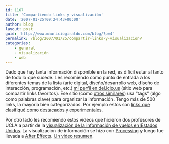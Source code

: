 ```yaml
---
id: 1167
title: 'Compartiendo links y visualización'
date: '2007-01-25T09:24:43+00:00'
author: blog
layout: post
guid: 'http://www.mauriciogiraldo.com/blog/?p=4'
permalink: /blog/2007/01/25/compartir-links-y-visualizacion/
categories:
    - general
    - visualización
    - web
---
```


Dado que hay tanta información disponible en la red, es difí­cil estar al tanto de todo lo que sucede. Les recomiendo como punto de entrada a los diferentes temas de la lista (arte digital, diseño/desarrollo web, diseño de interacción, programación, etc.) [mi perfil en del.icio.us](http://del.icio.us/mga) (sitio web para compartir links favoritos). Ese sitio (como [otros similares](http://www.blinklist.com/mga)) usa “tags” (algo como palabras clave) para organizar la información. Tengo más de 500 links, la mayorí­a bien categorizados. Por ejemplo estos son [links que clasifiqué como destacados y experimentales](http://del.icio.us/mga/showcase+experimental/).

Por otro lado les recomiendo estos videos que hicieron dos profesores de UCLA a partir de la [visualización de la información de vuelos en Estados Unidos](http://users.design.ucla.edu/~akoblin/work/faa/index.html). La visualización de información se hizo con [Processing](http://www.processing.org/) y luego fue llevada a [After Effects](http://www.adobe.com/products/aftereffects/). [Un video resumen](http://users.design.ucla.edu/~akoblin/work/faa/Documentations.html).